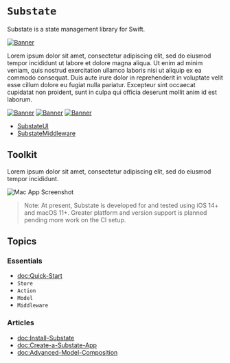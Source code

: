 # ``Substate``

Substate is a state management library for Swift. 

[![Banner](Banner)](https://substate.dev)

Lorem ipsum dolor sit amet, consectetur adipiscing elit, sed do eiusmod tempor incididunt ut labore et dolore magna aliqua. Ut enim ad minim veniam, quis nostrud exercitation ullamco laboris nisi ut aliquip ex ea commodo consequat. Duis aute irure dolor in reprehenderit in voluptate velit esse cillum dolore eu fugiat nulla pariatur. Excepteur sint occaecat cupidatat non proident, sunt in culpa qui officia deserunt mollit anim id est laborum.

[![Banner](SubstateBanner)](https://substate.dev)
[![Banner](SubstateUIBanner)](https://substate.dev)
[![Banner](SubstateMiddlewareBanner)](https://substate.dev)

- [SubstateUI](https://substate.netlify.app/documentation/substateui)
- [SubstateMiddleware](https://substate.netlify.app/documentation/substatemiddleware)

## Toolkit

Lorem ipsum dolor sit amet, consectetur adipiscing elit, sed do eiusmod tempor incididunt.

![Mac App Screenshot](MacAppScreenshot)

> Note: At present, Substate is developed for and tested using iOS 14+ and macOS 11+. Greater platform and version support is planned pending more work on the CI setup.


## Topics

### Essentials

- <doc:Quick-Start>
- ``Store``
- ``Action``
- ``Model``
- ``Middleware``

### Articles

- <doc:Install-Substate>
- <doc:Create-a-Substate-App>
- <doc:Advanced-Model-Composition>
